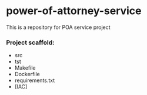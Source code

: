 # power-of-attorney-service
This is a repository for POA service project

### Project scaffold:
  - src
  - tst
  - Makefile
  - Dockerfile
  - requirements.txt
  - [IAC]
